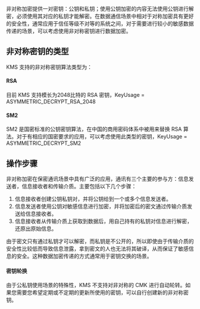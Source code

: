 非对称加密提供一对密钥：公钥和私钥；使用公钥加密的内容无法使用公钥进行解密，必须使用其对应的私钥才能解密。在数据通信场景中相对于对称加密具有更好的安全性，通常应用于信任等级不对等的系统之间，对于需要进行较小的敏感数据传递的场景，可以考虑使用非对称密钥进行数据加密。

## 非对称密钥的类型

KMS 支持的非对称密钥算法类型为： 
#### RSA
目前 KMS 支持模长为2048比特的 RSA 密钥，KeyUsage = ASYMMETRIC_DECRYPT_RSA_2048

#### SM2
SM2 是国密标准的公钥密钥算法，在中国的商用密码体系中被用来替换 RSA 算法。对于有相应的国密要求的应用，可以考虑使用此类型的密钥，KeyUsage = ASYMMETRIC_DECRYPT_SM2

##  操作步骤

非对称加密在保密通讯场景中具有广泛的应用，通讯有三个主要的参与方：信息发送者，信息接收者和传输介质。主要包括以下几个步骤：

1. 信息接收者创建公钥私钥对，并将公钥给到一个或多个信息发送者。
2. 信息发送者使用公钥对敏感信息进行加密，并将加密后的密文通过传输介质发送给信息接收者。
3. 信息接收者从传输介质上获取到数据后，用自己持有的私钥对信息进行解密，还原出原始信息。

由于密文只有通过私钥才可以解密，而私钥是不公开的，所以即使由于传输介质的安全性比较低而导致信息泄露，拿到密文的人也无法将其破译，从而保证了敏感信息的安全。这种数据加密传递的方式通常用于密钥交换的场景。

#### 密钥轮换
由于公私钥使用场景的特殊性，KMS 不支持对非对称的 CMK 进行自动轮转。如果您需要您希望定期或不定期的更新所使用的密钥，可以自行创建新的非对称密钥。
